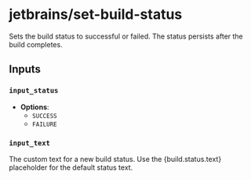 # jetbrains/set-build-status

Sets the build status to successful or failed. The status persists after the build completes.

## Inputs

### `input_status`
- **Options**:
  - `SUCCESS`
  - `FAILURE`

### `input_text`
The custom text for a new build status. Use the {build.status.text} placeholder for the default status text.